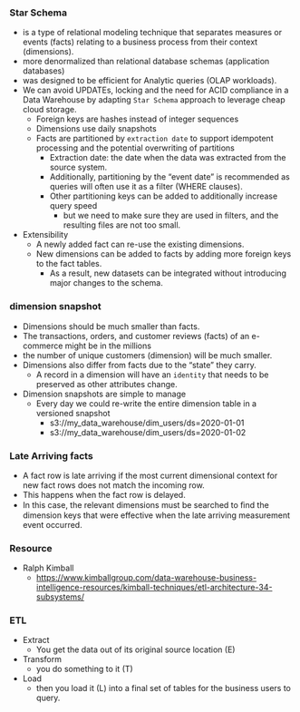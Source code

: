 ### Star Schema 
- is a type of relational modeling technique that separates measures or events (facts) relating to a business process from their context (dimensions).
- more denormalized than relational database schemas (application databases)
- was designed to be efficient for Analytic queries (OLAP workloads).
- We can avoid UPDATEs, locking and the need for ACID compliance in a Data Warehouse by adapting `Star Schema` approach to leverage cheap cloud storage.
  - Foreign keys are hashes instead of integer sequences
  - Dimensions use daily snapshots
  - Facts are partitioned by `extraction date` to support idempotent processing and the potential overwriting of partitions
    - Extraction date: the date when the data was extracted from the source system.
    - Additionally, partitioning by the “event date” is recommended as queries will often use it as a filter (WHERE clauses).
    - Other partitioning keys can be added to additionally increase query speed
      - but we need to make sure they are used in filters, and the resulting files are not too small.
- Extensibility
  - A newly added fact can re-use the existing dimensions.
  - New dimensions can be added to facts by adding more foreign keys to the fact tables.  
    - As a result, new datasets can be integrated without introducing major changes to the schema.
    
### dimension snapshot
- Dimensions should be much smaller than facts. 
- The transactions, orders, and customer reviews (facts) of an e-commerce might be in the millions
- the number of unique customers (dimension) will be much smaller.
- Dimensions also differ from facts due to the “state” they carry. 
  - A record in a dimension will have an `identity` that needs to be preserved as other attributes change.
- Dimension snapshots are simple to manage
  - Every day we could re-write the entire dimension table in a versioned snapshot
    - s3://my_data_warehouse/dim_users/ds=2020-01-01
    - s3://my_data_warehouse/dim_users/ds=2020-01-02

### Late Arriving facts
- A fact row is late arriving if the most current dimensional context for new fact rows does not match the incoming row. 
- This happens when the fact row is delayed. 
- In this case, the relevant dimensions must be searched to ﬁnd the dimension keys that were effective when the late arriving measurement event occurred.

### Resource
- Ralph Kimball
  - https://www.kimballgroup.com/data-warehouse-business-intelligence-resources/kimball-techniques/etl-architecture-34-subsystems/

### ETL
- Extract
  - You get the data out of its original source location (E)
- Transform
  - you do something to it (T)
- Load
  - then you load it (L) into a final set of tables for the business users to query.
